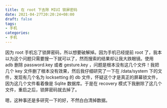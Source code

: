 ```yaml
---
title: 在 root 下去除 MIUI 锁屏密码
date: 2021-04-27T20:20:24+08:00
draft: false
tags:
- 手机
categories:
- 手机
---
```


因为 root 手机忘了锁屏密码，所以想要破解掉。因为手机已经提前 root 了，我本以为这个问题只需要搜一下就可以了，然而搜索的结果却让我大跌眼镜。使用 adb 删除 password.key 或者 gesture.key ，问题是根本没有这几个文件！我把几个 key 文件删了根本没有效果，然后我仔细研究了一下在 /data/system 下的文件，发现有几个名为 locksetting 的 db 文件，怀疑这个才是真正的屏幕锁文件，因为这几个文件看着像是 Sqlite 数据库。于是在 recovery 模式下我删除了这几个文件，重启之后，锁屏密码就去掉了。

嗯，这种事还是多研究一下的好，不然白白清掉数据。
